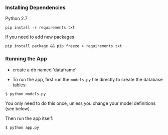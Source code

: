 ### Installing Dependencies

Python 2.7

```
pip install -r requirements.txt
```

If you need to add new packages
```
pip install package && pip freeze > requirements.txt
```

### Running the App

- create a db named 'dataframe'

- To run the app, first run the `models.py` file directly to create the database tables:

```
$ python models.py
```

You only need to do this once, unless you change your model definitions (see below).

Then run the app itself:

```
$ python app.py
```
